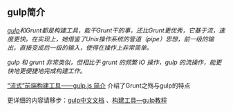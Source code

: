 ## gulp简介

*[gulp](https://github.com/gulpjs/gulp)和Grunt都是构建工具，能干Grunt干的事，还比Grunt更优秀，它基于流，速度更快。在实现上，她借鉴了Unix操作系统的管道（pipe）思想，前一级的输出，直接变成后一级的输入，使得在操作上非常简单。*

*gulp 和 grunt 非常类似，但相比于 grunt 的频繁 IO 操作，gulp 的流操作，能更快地更便捷地完成构建工作。* 



[“流式”前端构建工具——gulp.js 简介](https://segmentfault.com/a/1190000000435599) 介绍了Grunt之殇与gulp的特点

更详细的内容请移步：[gulp中文文档](http://www.gulpjs.com.cn/) 、[构建工具—gulp教程](http://www.ydcss.com/archives/category/%E6%9E%84%E5%BB%BA%E5%B7%A5%E5%85%B7) 